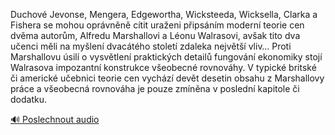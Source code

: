 
Duchové Jevonse, Mengera, Edgewortha, Wicksteeda, Wicksella, Clarka a Fishera se mohou oprávněně cítit uraženi připsáním moderní teorie cen dvěma autorům, Alfredu Marshallovi a Léonu Walrasovi, avšak tito dva učenci měli na myšlení dvacátého století zdaleka největší vliv… Proti Marshallovu úsilí o vysvětlení praktických detailů fungování ekonomiky stojí Walrasova impozantní konstrukce všeobecné rovnováhy. V typické britské či americké učebnici teorie cen vychází devět desetin obsahu z Marshallovy práce a všeobecná rovnováha je pouze zmíněna v poslední kapitole či dodatku.

[🔊 Poslechnout audio](/data/7-paragraphs/audio/chapter_186/para_009-Duchov-Jevonse-Mengera-Edgewortha-Wicksteeda.mp3)
